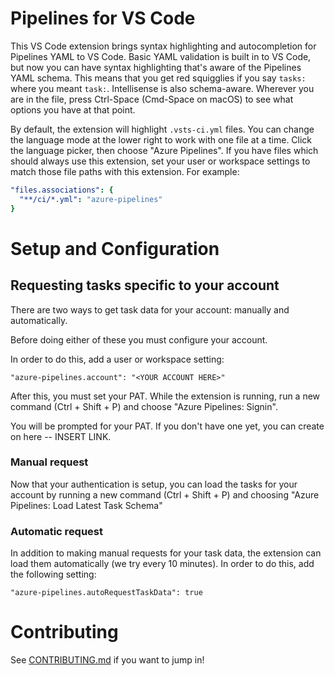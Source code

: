
# Pipelines for VS Code

This VS Code extension brings syntax highlighting and autocompletion for
Pipelines YAML to VS Code. Basic YAML validation is built in to VS Code, but
now you can have syntax highlighting that's aware of the Pipelines YAML schema.
This means that you get red squigglies if you say `tasks:` where you meant `task:`.
Intellisense is also schema-aware. Wherever you are in the file, press Ctrl-Space
(Cmd-Space on macOS) to see what options you have at that point.

By default, the extension will highlight `.vsts-ci.yml` files. You can change the
language mode at the lower right to work with one file at a time. Click the
language picker, then choose "Azure Pipelines". If you have files which should
always use this extension, set your user or workspace settings to match those
file paths with this extension. For example:

```yaml
"files.associations": {
  "**/ci/*.yml": "azure-pipelines"
}
```

# Setup and Configuration

## Requesting tasks specific to your account

There are two ways to get task data for your account: manually and automatically.

Before doing either of these you must configure your account.

In order to do this, add a user or workspace setting:

```
"azure-pipelines.account": "<YOUR ACCOUNT HERE>"
```

After this, you must set your PAT. While the extension is running, run a new command (Ctrl + Shift + P) and choose "Azure Pipelines: Signin".

You will be prompted for your PAT. If you don't have one yet, you can create on here -- INSERT LINK.

### Manual request

Now that your authentication is setup, you can load the tasks for your account by running a new command (Ctrl + Shift + P) and choosing "Azure Pipelines: Load Latest Task Schema"

### Automatic request

In addition to making manual requests for your task data, the extension can load them automatically (we try every 10 minutes). In order to do this, add the following setting:

```
"azure-pipelines.autoRequestTaskData": true
```

# Contributing

See [CONTRIBUTING.md](CONTRIBUTING.md) if you want to jump in!
